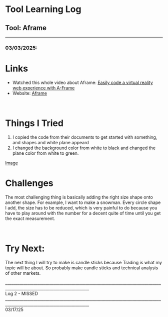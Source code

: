 # Tool Learning Log

## Tool: **Aframe**

---

### 03/03/2025:
<h1>Links</h1>
<ul>
<li>Watched this whole video about Aframe: <a href="https://www.youtube.com/watch?v=jhEfT9YjLcU">Easily code a virtual reality web experience with A-Frame</a></li>
<li>Website: <a href="https://aframe.io/">Aframe</a></li>
</ul>
<br>
<h1>Things I Tried</h1>
<ol>
  <li>I copied the code from their documents to get started with something, and shapes and white plane appeard</li>
  <li>I changed the background color from white to black and changed the plane color from white to green.</li>
</ol>

<a href="https://github.com/user-attachments/assets/16d9d058-6fa5-4197-b76b-9313f1cd94da">Image</a>

<h1>Challenges</h1>
<p>The most challenging thing is basically adding the right size shape onto another shape. For example, I want to make a snowman. Every circle shape I add, the size has to be reduced, which is very painful to do because you have to play around with the number for a decent quite of time until you get the exact measurement.</p>
<br>
<h1>Try Next:</h1>
<p>The next thing I will try to make is candle sticks because Trading is what my topic will be about. So probably make candle sticks and technical analysis of other markets.</p>
________________________________________________________________________________________________________________________
<br>
Log 2 - MISSED
________________________________________________________________________________________________________________________
<br>
03/17/25

<!--
* Links you used today (websites, videos, etc)
* Things you tried, progress you made, etc
* Challenges, a-ha moments, etc
* Questions you still have
* What you're going to try next
-->
